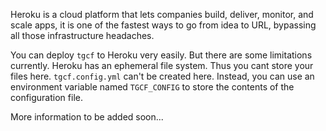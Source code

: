 Heroku is a cloud platform that lets companies build, deliver, monitor, and scale apps, it is one of the fastest ways to go from idea to URL, bypassing all those infrastructure headaches.

You can deploy `tgcf` to Heroku very easily. But there are some limitations currently. Heroku has an ephemeral file system. Thus you cant store your files here. `tgcf.config.yml` can't be created here. Instead, you can use an environment variable named `TGCF_CONFIG` to store the contents of the configuration file.

More information to be added soon...